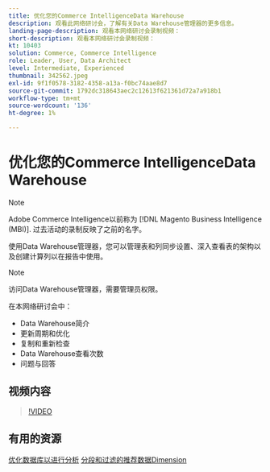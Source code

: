```yaml
---
title: 优化您的Commerce IntelligenceData Warehouse
description: 观看此网络研讨会，了解有关Data Warehouse管理器的更多信息。
landing-page-description: 观看本网络研讨会录制视频：
short-description: 观看本网络研讨会录制视频：
kt: 10403
solution: Commerce, Commerce Intelligence
role: Leader, User, Data Architect
level: Intermediate, Experienced
thumbnail: 342562.jpeg
exl-id: 9f1f0578-3182-4358-a13a-f0bc74aae8d7
source-git-commit: 1792dc318643aec2c12613f621361d72a7a918b1
workflow-type: tm+mt
source-wordcount: '136'
ht-degree: 1%

---
```


# 优化您的Commerce IntelligenceData Warehouse

>[!NOTE]
>
>Adobe Commerce Intelligence以前称为 [!DNL Magento Business Intelligence (MBI)]. 过去活动的录制反映了之前的名字。

使用Data Warehouse管理器，您可以管理表和列同步设置、深入查看表的架构以及创建计算列以在报告中使用。

>[!NOTE]
>
>访问Data Warehouse管理器，需要管理员权限。

在本网络研讨会中：

- Data Warehouse简介
- 更新周期和优化
- 复制和重新检查
- Data Warehouse查看次数
- 问题与回答

## 视频内容

>[!VIDEO](https://video.tv.adobe.com/v/342562?quality=12&learn=on)

## 有用的资源

[优化数据库以进行分析](https://experienceleague.adobe.com/docs/commerce-business-intelligence/mbi/best-practices/data/opt-db-analysis.html)
[分段和过滤的推荐数据Dimension](https://experienceleague.adobe.com/docs/commerce-business-intelligence/mbi/best-practices/data/segment-filter.html)
